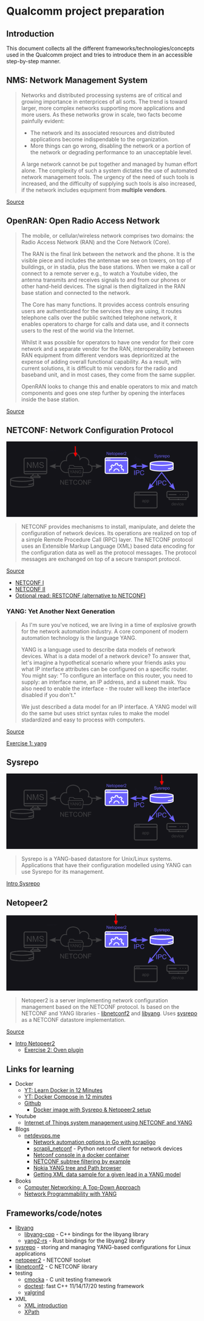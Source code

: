 # Qualcomm project preparation

## Introduction

This document collects all the different frameworks/technologies/concepts used in the Qualcomm project and tries to introduce them in an accessible step-by-step manner. 

## NMS: Network Management System

> Networks and distributed processing systems are of critical and growing importance in enterprices of all sorts. The trend is toward larger, more complex networks supporting more applications and more users. As these networks grow in scale, two facts become painfully evident:
> - The network and its associated resources and distributed applications become indispendable to the organization.
> - More things can go wrong, disabling the network or a portion of the network or degrading performance to an unacceptable level.
>
> A large network cannot be put together and managed by human effort alone. The complexity of such a system dictates the use of automated network management tools. The urgency of the need of such tools is increased, and the difficulty of supplying such tools is also increased, if the network includes equipment from **multiple vendors**.

[Source](https://www.usi.edu/business/aforough/Chapter%2020.pdf)

## OpenRAN: Open Radio Access Network

> The mobile, or cellular/wireless network comprises two domains: the Radio Access Network (RAN) and the Core Network (Core).
> 
> The RAN is the final link between the network and the phone. It is the visible piece and includes the antennae we see on towers, on top of buildings, or in stadia, plus the base stations. When we make a call or connect to a remote server e.g., to watch a Youtube video, the antenna transmits and receives signals to and from our phones or other hand-held devices. The signal is then digitalized in the RAN base station and connected to the network. 
>
> The Core has many functions. It provides access controls ensuring users are authenticated for the services they are using, it routes telephone calls over the public switched telephone network, it enables operators to charge for calls and data use, and it connects users to the rest of the world via the Internet.
>
> Whilst it was possible for operators to have one vendor for their core network and a separate vendor for the RAN, interoperability between RAN equipment from different vendors was deprioritized at the expense of adding overall functional capability. As a result, with current solutions, it is difficult to mix vendors for the radio and baseband unit, and in most cases, they come from the same supplier.
>
> OpenRAN looks to change this and enable operators to mix and match components and goes one step further by opening the interfaces inside the base station.

[Source](https://www.nokia.com/about-us/newsroom/articles/open-ran-explained/)

## NETCONF: Network Configuration Protocol

![images/tech-stack-2.png](images/tech-stack-2.png)

> NETCONF provides mechanisms to install, manipulate, and delete the configuration of network devices. Its operations are realized on top of a simple Remote Procedure Call (RPC) layer. The NETCONF protocol uses an Extensible Markup Language (XML) based data encoding for the configuration data as well as the protocol messages. The protocol messages are exchanged on top of a secure transport protocol. 

[Source](https://en.wikipedia.org/wiki/NETCONF)

- [NETCONF I](https://ultraconfig.com.au/blog/introduction-to-netconf-and-juniper-yang-models/)
- [NETCONF II](https://ultraconfig.com.au/blog/how-to-configure-juniper-routers-with-netconf-via-xml-rpcs/)
- [Optional read: RESTCONF (alternative to NETCONF)](https://ultraconfig.com.au/blog/restconf-tutorial-everything-you-need-to-know-about-restconf-in-2020/)

### YANG: Yet Another Next Generation

> As I'm sure you've noticed, we are living in a time of explosive growth for the network automation industry. A core component of modern automation technology is the language YANG. 
>
> YANG is a language used to describe data models of network devices. What is a data model of a network device? To answer that, let's imagine a hypothetical scenario where your friends asks you what IP interface attributes can be configured on a specific router. You might say: "To configure an interface on this router, you need to supply: an interface name, an IP address, and a subnet mask. You also need to enable the interface - the router will keep the interface disabled if you don't."
> 
> We just described a data model for an IP interface. A YANG model will do the same but uses strict syntax rules to make the model stadardized and easy to process with computers.

[Source](https://ultraconfig.com.au/blog/learn-yang-full-tutorial-for-beginners/)

[Exercise 1: yang](exercise-1-yang.md)

## Sysrepo

![images/tech-stack-4.png](images/tech-stack-4.png)

> Sysrepo is a YANG-based datastore for Unix/Linux systems. Applications that have their configuration modelled using YANG can use Sysrepo for its management.

[Intro Sysrepo](intro-sysrepo.md)

## Netopeer2

![images/tech-stack-3.png](images/tech-stack-3.png)

> Netopeer2 is a server implementing network configuration management based on the NETCONF protocol. Is based on the NETCONF and YANG libraries - [libnetconf2](https://github.com/CESNET/libnetconf2) and [libyang](https://github.com/CESNET/libyang). Uses [sysrepo](https://github.com/sysrepo/sysrepo) as a NETCONF datastore implementation. 

[Source](https://github.com/CESNET/netopeer2)

- [Intro Netopeer2](intro-netopeer2.md)
  - [Exercise 2: Oven plugin](exercise-2-oven-plugin.md)

## Links for learning

- Docker
  - [YT: Learn Docker in 12 Minutes](https://www.youtube.com/watch?v=YFl2mCHdv24)
  - [YT: Docker Compose in 12 minutes](https://www.youtube.com/watch?v=Qw9zlE3t8Ko)
  - [Github](https://github.com/maksim-estonia/docker-tutorial)
    - [Docker image with Sysrepo & Netopeer2 setup](https://hub.docker.com/r/sysrepo/sysrepo-netopeer2)
- Youtube
  - [Internet of Things system management using NETCONF and YANG ](https://www.youtube.com/watch?v=HNsbtHn9xYo)
- Blogs
  - [netdevops.me](https://netdevops.me/)
    - [Network automation options in Go with scrapligo](https://netdevops.me/2021/network-automation-options-in-go-with-scrapligo/)
    - [scrapli_netconf](https://github.com/scrapli/scrapli_netconf) - Python netconf client for network devices
    - [Netconf console in a docker container](https://netdevops.me/2020/netconf-console-in-a-docker-container/)
    - [NETCONF subtree filtering by example](https://netdevops.me/2020/netconf-subtree-filtering-by-example/)
    - [Nokia YANG tree and Path browser](https://netdevops.me/nokia-yang-tree/)
    - [Getting XML data sample for a given lead in a YANG model](https://netdevops.me/2020/getting-xml-data-sample-for-a-given-leaf-in-a-yang-model/)
- Books
  - [Computer Networking: A Top-Down Approach](https://www.ucg.ac.me/skladiste/blog_44233/objava_64433/fajlovi/Computer%20Networking%20_%20A%20Top%20Down%20Approach,%207th,%20converted.pdf)
  - [Network Programmability with YANG](https://www.amazon.com/Network-Programmability-YANG-Modeling-driven-Management/dp/0135180392)

## Frameworks/code/notes

- [libyang](https://github.com/CESNET/libyang)
  - [libyang-cpp](https://github.com/CESNET/libyang-cpp/) - C++ bindings for the libyang library
  - [yang2-rs](https://github.com/rwestphal/yang2-rs/) - Rust bindings for the libyang2 library
- [sysrepo](https://github.com/sysrepo/sysrepo) - storing and managing YANG-based configurations for Linux applications
- [netopeer2](https://github.com/CESNET/netopeer2) - NETCONF toolset
- [libnetconf2](https://github.com/CESNET/libnetconf2) - C NETCONF library
- testing
  - [cmocka](https://cmocka.org/) - C unit testing framework
  - [doctest](https://github.com/doctest/doctest): fast C++ 11/14/17/20 testing framework
  - [valgrind](https://valgrind.org/)
- XML
  - [XML introduction](https://www.w3schools.com/xml/xml_whatis.asp)
  - [XPath](https://www.w3schools.com/xml/xml_xpath.asp)
